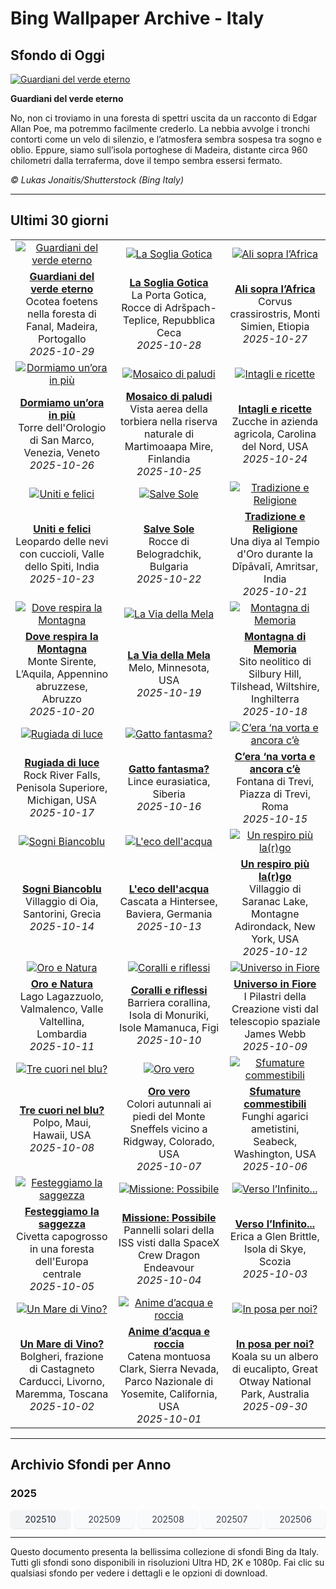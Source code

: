 # Bing Wallpaper Archive - Italy

## Sfondo di Oggi

[![Guardiani del verde eterno](https://www.bing.com/th?id=OHR.FanalForest_IT-IT1040239574_UHD.jpg&pid=hp&w=2560)](https://bing.codexun.com/it/detail/20251029)

**Guardiani del verde eterno**

No, non ci troviamo in una foresta di spettri uscita da un racconto di Edgar Allan Poe, ma potremmo facilmente crederlo. La nebbia avvolge i tronchi contorti come un velo di silenzio, e l’atmosfera sembra sospesa tra sogno e oblio. Eppure, siamo sull’isola portoghese di Madeira, distante circa 960 chilometri dalla terraferma, dove il tempo sembra essersi fermato.

*© Lukas Jonaitis/Shutterstock (Bing Italy)*

---

## Ultimi 30 giorni

| | | |
|:---:|:---:|:---:|
| [![Guardiani del verde eterno](https://www.bing.com/th?id=OHR.FanalForest_IT-IT1040239574_UHD.jpg&pid=hp&w=2560)](https://bing.codexun.com/it/detail/20251029) | [![La Soglia Gotica](https://www.bing.com/th?id=OHR.TepliceRocks_IT-IT0944419526_UHD.jpg&pid=hp&w=2560)](https://bing.codexun.com/it/detail/20251028) | [![Ali sopra l’Africa](https://www.bing.com/th?id=OHR.AfricanRaven_IT-IT9701842647_UHD.jpg&pid=hp&w=2560)](https://bing.codexun.com/it/detail/20251027) | 
| **[Guardiani del verde eterno](https://bing.codexun.com/it/detail/20251029)**<br>Ocotea foetens nella foresta di Fanal, Madeira, Portogallo<br>*2025-10-29* | **[La Soglia Gotica](https://bing.codexun.com/it/detail/20251028)**<br>La Porta Gotica, Rocce di Adršpach-Teplice, Repubblica Ceca<br>*2025-10-28* | **[Ali sopra l’Africa](https://bing.codexun.com/it/detail/20251027)**<br>Corvus crassirostris, Monti Simien, Etiopia<br>*2025-10-27* | 
| [![Dormiamo un’ora in più](https://www.bing.com/th?id=OHR.ItalyClock_IT-IT0847273649_UHD.jpg&pid=hp&w=2560)](https://bing.codexun.com/it/detail/20251026) | [![Mosaico di paludi](https://www.bing.com/th?id=OHR.MartimoaapaFinland_IT-IT0794218844_UHD.jpg&pid=hp&w=2560)](https://bing.codexun.com/it/detail/20251025) | [![Intagli e ricette](https://www.bing.com/th?id=OHR.PumpkinFarm_IT-IT9478392413_UHD.jpg&pid=hp&w=2560)](https://bing.codexun.com/it/detail/20251024) | 
| **[Dormiamo un’ora in più](https://bing.codexun.com/it/detail/20251026)**<br>Torre dell'Orologio di San Marco, Venezia, Veneto<br>*2025-10-26* | **[Mosaico di paludi](https://bing.codexun.com/it/detail/20251025)**<br>Vista aerea della torbiera nella riserva naturale di Martimoaapa Mire, Finlandia<br>*2025-10-25* | **[Intagli e ricette](https://bing.codexun.com/it/detail/20251024)**<br>Zucche in azienda agricola, Carolina del Nord, USA<br>*2025-10-24* | 
| [![Uniti e felici](https://www.bing.com/th?id=OHR.SnowLeopard_IT-IT6712728115_UHD.jpg&pid=hp&w=2560)](https://bing.codexun.com/it/detail/20251023) | [![Salve Sole](https://www.bing.com/th?id=OHR.BulgariaRocks_IT-IT4526713367_UHD.jpg&pid=hp&w=2560)](https://bing.codexun.com/it/detail/20251022) | [![Tradizione e Religione](https://www.bing.com/th?id=OHR.DiyaDiwali_IT-IT5153375559_UHD.jpg&pid=hp&w=2560)](https://bing.codexun.com/it/detail/20251021) | 
| **[Uniti e felici](https://bing.codexun.com/it/detail/20251023)**<br>Leopardo delle nevi con cuccioli, Valle dello Spiti, India<br>*2025-10-23* | **[Salve Sole](https://bing.codexun.com/it/detail/20251022)**<br>Rocce di Belogradchik, Bulgaria<br>*2025-10-22* | **[Tradizione e Religione](https://bing.codexun.com/it/detail/20251021)**<br>Una diya al Tempio d'Oro durante la Dīpāvalī, Amritsar, India<br>*2025-10-21* | 
| [![Dove respira la Montagna](https://www.bing.com/th?id=OHR.MonteVelino_IT-IT3560922998_UHD.jpg&pid=hp&w=2560)](https://bing.codexun.com/it/detail/20251020) | [![La Via della Mela](https://www.bing.com/th?id=OHR.AppleHarvest_IT-IT5097872134_UHD.jpg&pid=hp&w=2560)](https://bing.codexun.com/it/detail/20251019) | [![Montagna di Memoria](https://www.bing.com/th?id=OHR.SilburyHill_IT-IT5036622504_UHD.jpg&pid=hp&w=2560)](https://bing.codexun.com/it/detail/20251018) | 
| **[Dove respira la Montagna](https://bing.codexun.com/it/detail/20251020)**<br>Monte Sirente, L’Aquila, Appennino abruzzese, Abruzzo<br>*2025-10-20* | **[La Via della Mela](https://bing.codexun.com/it/detail/20251019)**<br>Melo, Minnesota, USA<br>*2025-10-19* | **[Montagna di Memoria](https://bing.codexun.com/it/detail/20251018)**<br>Sito neolitico di Silbury Hill, Tilshead, Wiltshire, Inghilterra<br>*2025-10-18* | 
| [![Rugiada di luce](https://www.bing.com/th?id=OHR.RockRiverFalls_IT-IT3239553748_UHD.jpg&pid=hp&w=2560)](https://bing.codexun.com/it/detail/20251017) | [![Gatto fantasma?](https://www.bing.com/th?id=OHR.SiberianLynx_IT-IT9885681179_UHD.jpg&pid=hp&w=2560)](https://bing.codexun.com/it/detail/20251016) | [![C’era ‘na vorta e ancora c’è](https://www.bing.com/th?id=OHR.FontanaDiTrevi_IT-IT9781844919_UHD.jpg&pid=hp&w=2560)](https://bing.codexun.com/it/detail/20251015) | 
| **[Rugiada di luce](https://bing.codexun.com/it/detail/20251017)**<br>Rock River Falls, Penisola Superiore, Michigan, USA<br>*2025-10-17* | **[Gatto fantasma?](https://bing.codexun.com/it/detail/20251016)**<br>Lince eurasiatica, Siberia<br>*2025-10-16* | **[C’era ‘na vorta e ancora c’è](https://bing.codexun.com/it/detail/20251015)**<br>Fontana di Trevi, Piazza di Trevi, Roma<br>*2025-10-15* | 
| [![Sogni Biancoblu](https://www.bing.com/th?id=OHR.OiaSantorini_IT-IT9704470316_UHD.jpg&pid=hp&w=2560)](https://bing.codexun.com/it/detail/20251014) | [![L'eco dell'acqua](https://www.bing.com/th?id=OHR.HinterseeWaterfall_IT-IT9638907457_UHD.jpg&pid=hp&w=2560)](https://bing.codexun.com/it/detail/20251013) | [![Un respiro più la(r)go](https://www.bing.com/th?id=OHR.SaranacLake_IT-IT9519344894_UHD.jpg&pid=hp&w=2560)](https://bing.codexun.com/it/detail/20251012) | 
| **[Sogni Biancoblu](https://bing.codexun.com/it/detail/20251014)**<br>Villaggio di Oia, Santorini, Grecia<br>*2025-10-14* | **[L'eco dell'acqua](https://bing.codexun.com/it/detail/20251013)**<br>Cascata a Hintersee, Baviera, Germania<br>*2025-10-13* | **[Un respiro più la(r)go](https://bing.codexun.com/it/detail/20251012)**<br>Villaggio di Saranac Lake, Montagne Adirondack, New York, USA<br>*2025-10-12* | 
| [![Oro e Natura](https://www.bing.com/th?id=OHR.LagoLagazuolo_IT-IT9428871019_UHD.jpg&pid=hp&w=2560)](https://bing.codexun.com/it/detail/20251011) | [![Coralli e riflessi](https://www.bing.com/th?id=OHR.MonurikiFiji_IT-IT0760985138_UHD.jpg&pid=hp&w=2560)](https://bing.codexun.com/it/detail/20251010) | [![Universo in Fiore](https://www.bing.com/th?id=OHR.WebbPillars_IT-IT0673029544_UHD.jpg&pid=hp&w=2560)](https://bing.codexun.com/it/detail/20251009) | 
| **[Oro e Natura](https://bing.codexun.com/it/detail/20251011)**<br>Lago Lagazzuolo, Valmalenco, Valle Valtellina, Lombardia<br>*2025-10-11* | **[Coralli e riflessi](https://bing.codexun.com/it/detail/20251010)**<br>Barriera corallina, Isola di Monuriki, Isole Mamanuca, Figi<br>*2025-10-10* | **[Universo in Fiore](https://bing.codexun.com/it/detail/20251009)**<br>I Pilastri della Creazione visti dal telescopio spaziale James Webb<br>*2025-10-09* | 
| [![Tre cuori nel blu?](https://www.bing.com/th?id=OHR.OctopusCyanea_IT-IT0571963002_UHD.jpg&pid=hp&w=2560)](https://bing.codexun.com/it/detail/20251008) | [![Oro vero](https://www.bing.com/th?id=OHR.RidgwayAspens_IT-IT7479755416_UHD.jpg&pid=hp&w=2560)](https://bing.codexun.com/it/detail/20251007) | [![Sfumature commestibili](https://www.bing.com/th?id=OHR.AmethystLaccaria_IT-IT7329865927_UHD.jpg&pid=hp&w=2560)](https://bing.codexun.com/it/detail/20251006) | 
| **[Tre cuori nel blu?](https://bing.codexun.com/it/detail/20251008)**<br>Polpo, Maui, Hawaii, USA<br>*2025-10-08* | **[Oro vero](https://bing.codexun.com/it/detail/20251007)**<br>Colori autunnali ai piedi del Monte Sneffels vicino a Ridgway, Colorado, USA<br>*2025-10-07* | **[Sfumature commestibili](https://bing.codexun.com/it/detail/20251006)**<br>Funghi agarici ametistini, Seabeck, Washington, USA<br>*2025-10-06* | 
| [![Festeggiamo la saggezza](https://www.bing.com/th?id=OHR.TeacherOwl_IT-IT7269776472_UHD.jpg&pid=hp&w=2560)](https://bing.codexun.com/it/detail/20251005) | [![Missione: Possibile](https://www.bing.com/th?id=OHR.DragonEndeavour_IT-IT7184624651_UHD.jpg&pid=hp&w=2560)](https://bing.codexun.com/it/detail/20251004) | [![Verso l’Infinito...](https://www.bing.com/th?id=OHR.SkyeHeather_IT-IT9085939814_UHD.jpg&pid=hp&w=2560)](https://bing.codexun.com/it/detail/20251003) | 
| **[Festeggiamo la saggezza](https://bing.codexun.com/it/detail/20251005)**<br>Civetta capogrosso in una foresta dell'Europa centrale<br>*2025-10-05* | **[Missione: Possibile](https://bing.codexun.com/it/detail/20251004)**<br>Pannelli solari della ISS visti dalla SpaceX Crew Dragon Endeavour<br>*2025-10-04* | **[Verso l’Infinito...](https://bing.codexun.com/it/detail/20251003)**<br>Erica a Glen Brittle, Isola di Skye, Scozia<br>*2025-10-03* | 
| [![Un Mare di Vino?](https://www.bing.com/th?id=OHR.ToscanaAutunno_IT-IT9368718519_UHD.jpg&pid=hp&w=2560)](https://bing.codexun.com/it/detail/20251002) | [![Anime d’acqua e roccia](https://www.bing.com/th?id=OHR.YosemiteClark_IT-IT9290949114_UHD.jpg&pid=hp&w=2560)](https://bing.codexun.com/it/detail/20251001) | [![In posa per noi?](https://www.bing.com/th?id=OHR.EucalyptusKoala_IT-IT9137756909_UHD.jpg&pid=hp&w=2560)](https://bing.codexun.com/it/detail/20250930) | 
| **[Un Mare di Vino?](https://bing.codexun.com/it/detail/20251002)**<br>Bolgheri, frazione di Castagneto Carducci, Livorno, Maremma, Toscana<br>*2025-10-02* | **[Anime d’acqua e roccia](https://bing.codexun.com/it/detail/20251001)**<br>Catena montuosa Clark, Sierra Nevada, Parco Nazionale di Yosemite, California, USA<br>*2025-10-01* | **[In posa per noi?](https://bing.codexun.com/it/detail/20250930)**<br>Koala su un albero di eucalipto, Great Otway National Park, Australia<br>*2025-09-30* | 


---

## Archivio Sfondi per Anno

### 2025
<div style="display: grid; grid-template-columns: repeat(auto-fit, minmax(80px, 1fr)); gap: 6px; margin: 12px 0;">
<a href="https://bing.codexun.com/it/archive/202510" style="padding: 6px 12px; font-size: 14px; border-radius: 6px; box-shadow: 0 1px 2px rgba(0,0,0,0.1); background-color: #f3f4f6; color: #374151; text-decoration: none; text-align: center; transition: background-color 0.2s ease; font-weight: 500;">202510</a>
<a href="https://bing.codexun.com/it/archive/202509" style="padding: 6px 12px; font-size: 14px; border-radius: 6px; box-shadow: 0 1px 2px rgba(0,0,0,0.1); background-color: #f9fafb; color: #374151; text-decoration: none; text-align: center; transition: background-color 0.2s ease;">202509</a>
<a href="https://bing.codexun.com/it/archive/202508" style="padding: 6px 12px; font-size: 14px; border-radius: 6px; box-shadow: 0 1px 2px rgba(0,0,0,0.1); background-color: #f9fafb; color: #374151; text-decoration: none; text-align: center; transition: background-color 0.2s ease;">202508</a>
<a href="https://bing.codexun.com/it/archive/202507" style="padding: 6px 12px; font-size: 14px; border-radius: 6px; box-shadow: 0 1px 2px rgba(0,0,0,0.1); background-color: #f9fafb; color: #374151; text-decoration: none; text-align: center; transition: background-color 0.2s ease;">202507</a>
<a href="https://bing.codexun.com/it/archive/202506" style="padding: 6px 12px; font-size: 14px; border-radius: 6px; box-shadow: 0 1px 2px rgba(0,0,0,0.1); background-color: #f9fafb; color: #374151; text-decoration: none; text-align: center; transition: background-color 0.2s ease;">202506</a>
</div>



---

Questo documento presenta la bellissima collezione di sfondi Bing da Italy. Tutti gli sfondi sono disponibili in risoluzioni Ultra HD, 2K e 1080p. Fai clic su qualsiasi sfondo per vedere i dettagli e le opzioni di download.
